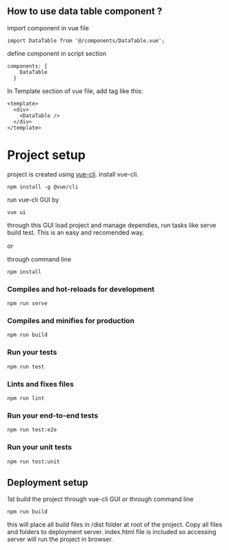 ## How to use data table component ?
import component in vue file
```
import DataTable from '@/components/DataTable.vue';
```
define component in script section
```
components: {
    DataTable
  }
``` 



In Template section of vue file, add tag like this:
```
<template>
  <div>
    <DataTable />
  </div>
</template>
```

# Project setup
project is created using [vue-cli](https://cli.vuejs.org/). install vue-cli.
```
npm install -g @vue/cli
``` 
run vue-cli GUI by
```
vue ui
```
through this GUI load project and manage dependies, run tasks like serve build test. This is an easy and recomended way.

or

through command line


```
npm install
```

### Compiles and hot-reloads for development
```
npm run serve
```

### Compiles and minifies for production
```
npm run build
```

### Run your tests
```
npm run test
```

### Lints and fixes files
```
npm run lint
```

### Run your end-to-end tests
```
npm run test:e2e
```

### Run your unit tests
```
npm run test:unit
```

## Deployment setup
1st build the project through vue-cli GUI or through command line
```
npm run build
```
this will place all build files in /dist folder at root of the project. Copy all files and folders to deployment server. index.html file is included so accessing server will run the project in browser.
